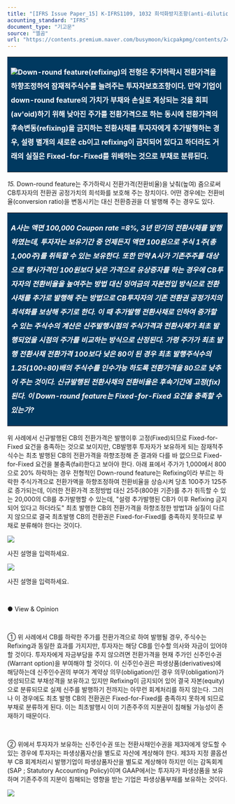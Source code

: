 ```yaml
---
title: "[IFRS Issue Paper_15] K-IFRS1109, 1032 희석화방지조항(anti-dilution features)과 Fixed-for-Fixed 충족여부 ④"
acounting_standard: "IFRS"
document_type: "기고문"
source: "엘곰"
url: "https://contents.premium.naver.com/busymoon/kicpakpmg/contents/240301214359401ke"
---
```

<table style=""><tbody><tr><td colspan="3" rowspan="1" style="width: 100.0%; height: 129.0px;  background-color: #003960;"><div><p style="line-height:2.0;"><img src="https://n2.news.naver.com/l.gif?type=content"><span style="color:#ffffff;"><b>Down-round feature(refixing)의 전형</b></span><span style="color:#ffffff;"><b>은 주가하락시 전환가격을 하향조정하여 잠재적주식수를 늘려주는 투자자보호조항이다. 만약 기업이 down-round feature의 가치가 부채와 손실로 계상되는 것을 회피(av'oid)하기 위해 낮아진 주가를 전환가격으로 하는 동시에 전환가격의 후속변동(refixing)을 금지하는 전환사채를 투자자에게 추가발행하는 경우, 설령 별개의 새로운 cb이고 refixing이 금지되어 있다고 하더라도 거래의 실질은 Fixed-for-Fixed를 위배하는 것으로 부채로 분류된다.</b></span></p></div></td></tr></tbody></table>

*15.* Down-round feature는 주가하락시 전환가격(전환비율)을 낮춰(높여) 줌으로써 CB투자자의 전환권 공정가치의 희석화를 보호해 주는 장치이다. 어떤 경우에는 전환비율(conversion ratio)을 변동시키는 대신 전환증권을 더 발행해 주는 경우도 있다.

<table style=""><tbody><tr><td colspan="3" rowspan="1" style="width: 100.0%; height: 129.0px;  background-color: #003960;"><div><p style="line-height:2.0;"><span style="color:#ffffff;"><i><b>A사는 액면 100,000 Coupon rate =8%, 3년 만기의 전환사채를 발행하였는데, 투자자는 보유기간 중 언제든지 액면 100원으로 주식 1주(총 1,000주)를 취득할 수 있는 보유한다. 또한 만약 A사가 기존주주를 대상으로 행사가격인 100원보다 낮은 가격으로 유상증자를 하는 경우에 CB투자자의 전환비율을 높여주는 방법 대신 잉여금의 자본전입 방식으로 전환사채를 추가로 발행해 주는 방법으로 CB투자자의 기존 전환권 공정가치의 희석화를 보상해 주기로 한다. 이 때 추가발행 전환사채로 인하여 증가할 수 있는 주식수의 계산은 신주발행시점의 주식가격과 전환사채가 최초 발행되었을 시점의 주가를 비교하는 방식으로 산정된다. 가령 주가가 최초 발행 전환사채 전환가격 100보다 낮은 80이 된 경우 최초 발행주식수의 1.25(100÷80)배의 주식수를 인수가능 하도록 전환가격을 80으로 낮추어 주는 것이다. 신규발행된 전환사채의 전환비율은 후속기간에 고정(fix)된다. 이 Down-round feature는 Fixed-for-Fixed 요건을 충족할 수 있는가?</b></i></span></p></div></td></tr></tbody></table>

위 사례에서 신규발행된 CB의 전환가격은 발행이후 고정(Fixed)되므로 Fixed-for-Fixed 요건을 충족하는 것으로 보이지만, CB발행후 투자자가 보유하게 되는 잠재적주식수는 최초 발행된 CB의 전환가격을 하향조정해 준 결과와 다를 바 없으므로 Fixed-for-Fixed 요건을 불충족(fail)한다고 보아야 한다. 아래 표에서 주가가 1,000에서 800으로 20% 하락하는 경우 전형적인 Down-round feature는 Refixing이라 부르는 하락한 주식가격으로 전환가액을 하향조정하여 전환비율을 상승시켜 당초 100주가 125주로 증가되는데, 이러한 전환가격 조정방법 대신 25주(800원 기준)를 추가 취득할 수 있는 20,000의 CB를 추가발행할 수 있는데, "설령 추가발행된 CB가 이후 Refixing 금지되어 있다고 하더라도" 최초 발행한 CB의 전환가격을 하향조정한 방법1과 실질이 다르지 않으므로 결국 최초발행 CB의 전환권은 Fixed-for-Fixed를 충족하지 못하므로 부채로 분류해야 한다는 것이다.

![](https://dthumb-phinf.pstatic.net/dthumb?src=%22https://blogfiles.pstatic.net/MjAyNDAyMThfMTE3/MDAxNzA4MjQ1MjIyNjI4.QpW0DH6gBdJ1xq1oqC9zwHmw_J6X4hGwhUGwydNb8yYg.MAmlH9DSvyCEpGwVgw_CH_6DnTmRb0keMTaqt3FPvkUg.PNG.busymoon/image.png?type=w1%22&service=scs&type=w800)

사진 설명을 입력하세요.

![](https://dthumb-phinf.pstatic.net/dthumb?src=%22https://blogfiles.pstatic.net/MjAyNDAyMThfMTUz/MDAxNzA4MjUyOTEyMzk0.Uuxfr60xTgNgw6tFLm3zWfH-xl_J6J1XSk_6UI-EiTEg.tYkJfdDaHkcFkvIzGNVV14-1sLRdk1SVX5ayWYff5skg.JPEG.busymoon/SmartSelect%EF%BC%BF20240218%EF%BC%BF192915%EF%BC%BFInstagram.jpg?type=w1%22&service=scs&type=w800)

사진 설명을 입력하세요.

​

● View & Opinion

​

① 위 사례에서 CB를 하락한 주가를 전환가격으로 하여 발행될 경우, 주식수는 Refixing과 동일한 효과를 가지지만, 투자자는 해당 CB를 인수할 의사와 자금이 있어야 할 것이다. 투자자에게 자금부담을 주지 않으려면 전환가격을 현재 주가인 신주인수권(Warrant option)을 부여해야 할 것이다. 이 신주인수권은 파생상품(derivatives)에 해당하는데 신주인수권의 부여가 계약상 의무(obligation)인 경우 의무(obligation)가 생성되므로 부채성격을 보유하고 있지만 Refixing이 금지되어 있어 결국 자본(equity)으로 분류되므로 실제 신주를 발행하기 전까지는 아무런 회계처리를 하지 않는다. 그러나 이 경우에도 최초 발행 CB의 전환권은 Fixed-for-Fixed를 충족하지 못하게 되므로 부채로 분류하게 된다. 이는 최초발행시 이미 기존주주의 지분권이 침해될 가능성이 존재하기 때문이다.

​

② 위에서 투자자가 보유하는 신주인수권 또는 전환사채인수권을 제3자에게 양도할 수 있는 경우에 투자자는 파생상품자산을 별도로 자산에 계상해야 한다. 제3자 지정 콜옵션부 CB 회계처리시 발행기업이 파생상품자산을 별도로 계상해야 하지만 이는 감독회계(SAP ; Statutory Accounting Policy)이며 GAAP에서는 투자자가 파생상품을 보유하며 기존주주의 지분이 침해되는 영향을 받는 기업은 파생상품부채를 보유하는 것이다.

![](https://dthumb-phinf.pstatic.net/dthumb?src=%22https://storep-phinf.pstatic.net/cafe_004/original_7.png?type=p100_100%22&service=scs&type=w800)

​